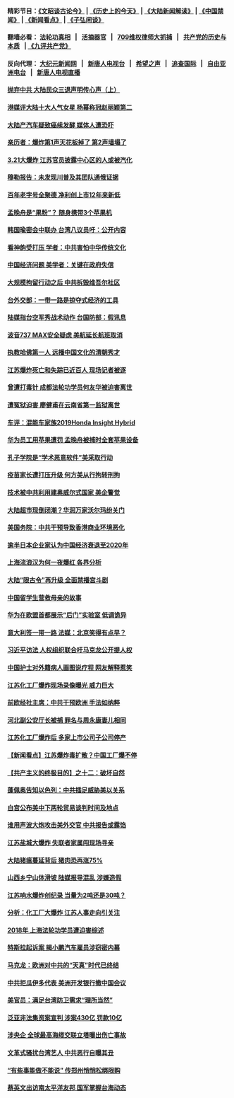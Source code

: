 #### 精彩节目：[《文昭谈古论今》](http://134.209.198.168/wenzhao) | [《历史上的今天》](http://134.209.198.168/today-in-history) | [《大陆新闻解读》](http://134.209.198.168/ntdtv-comedy) | [《中国禁闻》](http://134.209.198.168/ntdtv-news) | [《新闻看点》](http://134.209.198.168/news-insight) | [《子弘闲谈》](http://134.209.198.168/zihongxiantan/) 

  #### 翻墙必看： [法轮功真相](http://134.209.198.168:10000/videos/truth.html) &nbsp;&nbsp;|&nbsp;&nbsp; [活摘器官](http://134.209.198.168:10000/videos/res/Organs/) &nbsp;&nbsp;|&nbsp;&nbsp; [709维权律师大抓捕](http://134.209.198.168:10000/videos/709/) &nbsp;&nbsp;|&nbsp;&nbsp; [共产党的历史与本质](http://134.209.198.168:10000/videos/ccp.html) &nbsp;&nbsp;| [《九评共产党》](http://134.209.198.168:10000/videos/jiuping/) 

#### 反向代理： [大纪元新闻网](http://134.209.198.168:10080/) &nbsp;&nbsp;|&nbsp;&nbsp; [新唐人电视台](http://134.209.198.168:8000/) &nbsp;&nbsp;|&nbsp;&nbsp; [希望之声](http://134.209.198.168:8200/) &nbsp;&nbsp;|&nbsp;&nbsp; [追查国际](http://134.209.198.168:10010/) &nbsp;&nbsp;|&nbsp;&nbsp; [自由亚洲电台](http://134.209.198.168:9800/) &nbsp;&nbsp;|&nbsp;&nbsp; [新唐人电视直播](http://134.209.198.168/) 

#### [抛弃中共 大陆民众三退声明传心声（上）](../pages/nsc413/n11136951.md?t=03250036) 

#### [港媒评大陆十大人气女星 杨幂称冠赵丽颖第二](../pages/nsc413/n11137165.md?t=03250036) 

#### [大陆产汽车疑致癌续发酵 媒体人遭恐吓](../pages/nsc413/n11137139.md?t=03250036) 

#### [亲历者：爆炸第1声天花板掉了 第2声墙塌了](../pages/nsc413/n11136770.md?t=03250036) 

#### [3.21大爆炸 江苏官员披露中心区的人或被汽化](../pages/nsc413/n11137197.md?t=03250036) 

#### [穆勒报告：未发现川普及其团队通俄证据](../pages/nsc413/n11137113.md?t=03250036) 

#### [百年老字号全聚德 净利创上市12年来新低](../pages/nsc413/n11137098.md?t=03250036) 

#### [孟晚舟是“果粉”？ 随身携带3个苹果机](../pages/nsc413/n11137077.md?t=03250036) 

#### [韩国瑜密会中联办 台湾八议员吁：公开内容](../pages/nsc413/n11136562.md?t=03250036) 

#### [看神韵受打压 学者：中共害怕中华传统文化](../pages/nsc413/n11135173.md?t=03250036) 

#### [中国经济问题 美学者：关键在政府失信](../pages/nsc413/n11136128.md?t=03250036) 

#### [大规模拘留行动之后 中共拆毁维吾尔社区](../pages/nsc413/n11137002.md?t=03250036) 

#### [台外交部：一带一路是掠夺式经济的工具](../pages/nsc413/n11135866.md?t=03250036) 

#### [陆媒指台空军秀战术动作 台国防部：假讯息](../pages/nsc413/n11136943.md?t=03250036) 

#### [波音737 MAX安全疑虑 美航延长航班取消](../pages/nsc413/n11136892.md?t=03250036) 

#### [执教哈佛第一人 远播中国文化的清朝秀才](../pages/nsc413/n11136776.md?t=03250036) 

#### [江苏爆炸死亡和失踪已近百人 现场记者被逐](../pages/nsc413/n11136707.md?t=03250036) 

#### [曾遭打毒针 成都法轮功学员何友华被迫害离世](../pages/nsc413/n11136687.md?t=03250036) 

#### [遭冤狱迫害 廖健甫在云南省第一监狱离世](../pages/nsc413/n11136486.md?t=03250036) 


#### [车评：混能车家族2019Honda Insight Hybrid](../pages/nsc413/n11133943.md?t=03250036) 

#### [华为员工用苹果遭罚 孟晚舟被捕时全套苹果设备](../pages/nsc413/n11136633.md?t=03250036) 

#### [孔子学院是“学术恶意软件”美采取行动](../pages/nsc413/n11135335.md?t=03250036) 

#### [疫苗家长遭打压升级 何方美从行拘转刑拘](../pages/nsc413/n11134453.md?t=03250036) 

#### [技术被中共利用建奥威尔式国家 美企警觉](../pages/nsc413/n11135342.md?t=03250036) 

#### [大陆超市现倒闭潮？华润万家沃尔玛纷关门](../pages/nsc413/n11136197.md?t=03250036) 

#### [美国务院：中共干预导致香港商业环境恶化](../pages/nsc413/n11136397.md?t=03250036) 

#### [逾半日本企业家认为中国经济衰退至2020年](../pages/nsc413/n11135727.md?t=03250036) 

#### [上海流浪汉为何一夜爆红 各界分析](../pages/nsc413/n11130977.md?t=03250036) 

#### [大陆“限古令”再升级 全面禁播宫斗剧](../pages/nsc413/n11135752.md?t=03250036) 

#### [中国留学生营救母亲的故事](../pages/nsc413/n11134106.md?t=03250036) 

#### [华为在欧盟首都展示“后门”实验室 低调诡异](../pages/nsc413/n11135419.md?t=03250036) 

#### [意大利签一带一路 法媒：北京笑得有点早？](../pages/nsc413/n11135395.md?t=03250036) 

#### [习近平访法 人权组织联合吁马克龙公开提人权](../pages/nsc413/n11135288.md?t=03250036) 

#### [中国护士对外籍病人画图说疗程 网友解释惹笑](../pages/nsc413/n11135285.md?t=03250036) 

#### [江苏化工厂爆炸现场录像曝光 威力巨大](../pages/nsc413/n11135316.md?t=03250036) 

#### [前欧经社主席：中共干预欧洲 手法如纳粹](../pages/nsc413/n11134687.md?t=03250036) 

#### [河北副公安厅长被捕 罪名与周永康妻儿相同](../pages/nsc413/n11135265.md?t=03250036) 

#### [江苏化工厂爆炸后 多家上市公司子公司停产](../pages/nsc413/n11135099.md?t=03250036) 

#### [【新闻看点】江苏爆炸毒扩散？中国工厂爆不停](../pages/nsc413/n11135018.md?t=03250036) 

#### [【共产主义的终极目的】之十二：破坏自然](../pages/nsc413/n11135214.md?t=03250036) 

#### [蓬佩奥告知以色列：中共插足威胁美以关系](../pages/nsc413/n11135134.md?t=03250036) 

#### [白宫公布美中下两轮贸易谈判时间及地点](../pages/nsc413/n11135142.md?t=03250036) 

#### [谁用声波大炮攻击美外交官 中共报告或露馅](../pages/nsc413/n11135118.md?t=03250036) 

#### [江苏盐城大爆炸 失联者家属闯现场寻亲](../pages/nsc413/n11135033.md?t=03250036) 

#### [大陆猪瘟蔓延背后 猪肉恐再涨75%](../pages/nsc413/n11134820.md?t=03250036) 

#### [山西乡宁山体滑坡 陆媒报导混乱 涉嫌造假](../pages/nsc413/n11133165.md?t=03250036) 

#### [江苏响水爆炸创纪录  当量为2吨还是30吨？](../pages/nsc413/n11134849.md?t=03250036) 

#### [分析：化工厂大爆炸 江苏人事走向引关注](../pages/nsc413/n11134150.md?t=03250036) 

#### [2018年 上海法轮功学员遭迫害综述](../pages/nsc413/n11132622.md?t=03250036) 

#### [特斯拉起诉案 揭小鹏汽车雇员涉窃密内幕](../pages/nsc413/n11134873.md?t=03250036) 

#### [马克龙：欧洲对中共的“天真”时代已终结](../pages/nsc413/n11134858.md?t=03250036) 

#### [中共拒瓜伊多代表 美洲开发银行撤中国会议](../pages/nsc413/n11134822.md?t=03250036) 

#### [美官员：满足台湾防卫需求“理所当然”](../pages/nsc413/n11134792.md?t=03250036) 


#### [泛亚非法集资案宣判 涉案430亿 罚款10亿](../pages/nsc413/n11134640.md?t=03250036) 

#### [涉央企 全球最高海缆交联立塔曝出伤亡事故](../pages/nsc413/n11134706.md?t=03250036) 

#### [文革式骚扰台湾艺人 中共恶行自曝其丑](../pages/nsc413/n11133631.md?t=03250036) 

#### [“有些事能做不能说” 传郑州悄悄松绑限购](../pages/nsc413/n11133876.md?t=03250036) 

#### [蔡英文出访南太平洋友邦 国军掌握台海动态](../pages/nsc413/n11134537.md?t=03250036) 


